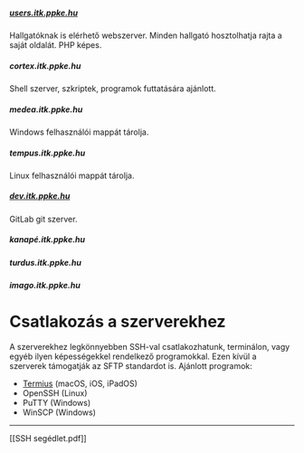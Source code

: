 ##### [users.itk.ppke.hu](https://users.itk.ppke.hu)
Hallgatóknak is elérhető webszerver. Minden hallgató hosztolhatja rajta a saját oldalát. PHP képes.
##### cortex.itk.ppke.hu
Shell szerver, szkriptek, programok futtatására ajánlott.
##### medea.itk.ppke.hu
Windows felhasználói mappát tárolja.
##### tempus.itk.ppke.hu
Linux felhasználói mappát tárolja.
##### [dev.itk.ppke.hu](https://dev.itk.ppke.hu)
GitLab git szerver.
##### kanapé.itk.ppke.hu
##### turdus.itk.ppke.hu
##### imago.itk.ppke.hu
# Csatlakozás a szerverekhez
A szerverekhez legkönnyebben SSH-val csatlakozhatunk, terminálon, vagy egyéb ilyen képességekkel rendelkező programokkal. Ezen kívül a szerverek támogatják az SFTP standardot is.
Ajánlott programok:
- [Termius](https://www.termius.com) (macOS, iOS, iPadOS)
- OpenSSH (Linux)
- PuTTY (Windows)
- WinSCP (Windows)
---
[[SSH segédlet.pdf]]